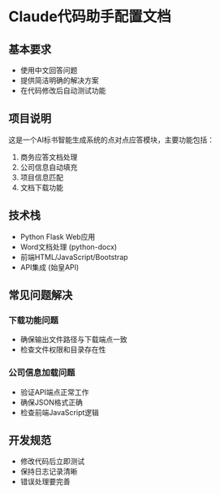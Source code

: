# Claude代码助手配置文档

## 基本要求

- 使用中文回答问题
- 提供简洁明确的解决方案
- 在代码修改后自动测试功能

## 项目说明

这是一个AI标书智能生成系统的点对点应答模块，主要功能包括：

1. 商务应答文档处理
2. 公司信息自动填充
3. 项目信息匹配
4. 文档下载功能

## 技术栈

- Python Flask Web应用
- Word文档处理 (python-docx)
- 前端HTML/JavaScript/Bootstrap
- API集成 (始皇API)

## 常见问题解决

### 下载功能问题
- 确保输出文件路径与下载端点一致
- 检查文件权限和目录存在性

### 公司信息加载问题  
- 验证API端点正常工作
- 确保JSON格式正确
- 检查前端JavaScript逻辑

## 开发规范

- 修改代码后立即测试
- 保持日志记录清晰
- 错误处理要完善